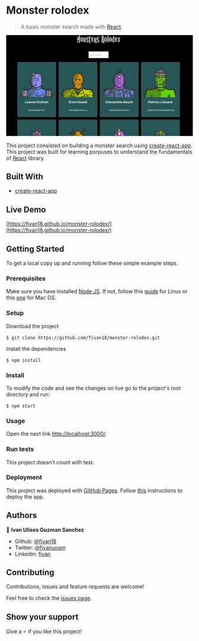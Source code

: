 # Monster rolodex

> A basic monster search made with [React](https://reactjs.org/).

<p align="center">
    <img src="image.png">
</p>

This project consisted on building a monster search using [create-react-app](https://create-react-app.dev/). This project was built for learning porpuses to understand the fundamentals of [React](https://reactjs.org/) library.

## Built With

- [create-react-app](https://create-react-app.dev/)

## Live Demo

[https://fivan18.github.io/monster-rolodex/](https://fivan18.github.io/monster-rolodex/)


## Getting Started

To get a local copy up and running follow these simple example steps.

### Prerequisites

Make sure you have installed [Node JS](https://nodejs.org/en/). If not, follow this [guide](https://www.geeksforgeeks.org/installation-of-node-js-on-linux/) for Linux or this [one](https://treehouse.github.io/installation-guides/mac/node-mac.html) for Mac OS.

### Setup

Download the project

    $ git clone https://github.com/fivan18/monster-rolodex.git

Install the dependencies

    $ npm install

### Install

To modify the code and see the changes on live go to the project's root directory and run:

    $ npm start

### Usage

Open the next link [http://localhost:3000/](http://localhost:3000/).

### Run tests

This project doesn't count with test.

### Deployment

This project was deployed with [GitHub Pages](https://pages.github.com/). Follow [this](https://create-react-app.dev/docs/deployment#github-pages) instructions to deploy the app.


## Authors

👤 **Ivan Ulises Guzman Sanchez**

- Github: [@fivan18](https://github.com/fivan18)
- Twitter: [@fivanunam](https://twitter.com/fivanunam)
- Linkedin: [fivan](https://www.linkedin.com/in/fivan)


## Contributing

Contributions, issues and feature requests are welcome!

Feel free to check the [issues page](https://github.com/fivan18/monster-rolodex/issues).

## Show your support

Give a ⭐️ if you like this project!
